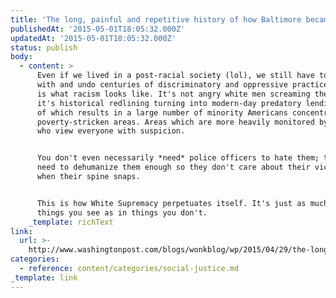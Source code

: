 ```yaml
---
title: 'The long, painful and repetitive history of how Baltimore became Baltimore'
publishedAt: '2015-05-01T18:05:32.000Z'
updatedAt: '2015-05-01T18:05:32.000Z'
status: publish
body:
  - content: >
      Even if we lived in a post-racial society (lol), we still have to grapple
      with and undo centuries of discriminatory and oppressive practices. This
      is what racism looks like. It's not angry white men screaming the n-word;
      it's historical redlining turning into modern-day predatory lending, all
      of which results in a large number of minority Americans concentrated in
      poverty-stricken areas. Areas which are more heavily monitored by police
      who view everyone with suspicion.


      You don't even necessarily *need* police officers to hate them; they just
      need to dehumanize them enough so they don't care about their victims pain
      when their spine snaps.


      This is how White Supremacy perpetuates itself. It's just as much in
      things you see as in things you don't.
    _template: richText
link:
  url: >-
    http://www.washingtonpost.com/blogs/wonkblog/wp/2015/04/29/the-long-painful-and-repetitive-history-of-how-baltimore-became-baltimore/
categories:
  - reference: content/categories/social-justice.md
_template: link
---
```



